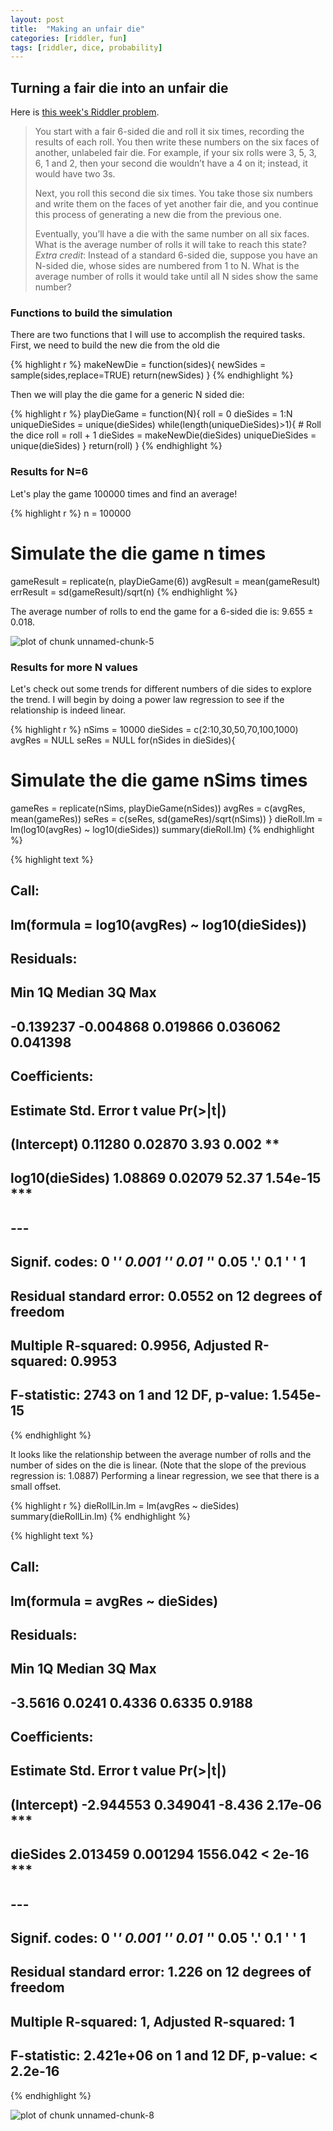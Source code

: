 ```yaml
---
layout: post
title:  "Making an unfair die"
categories: [riddler, fun]
tags: [riddler, dice, probability]
---
```



## Turning a fair die into an unfair die

Here is [this week's Riddler problem](https://fivethirtyeight.com/features/can-you-get-the-gloves-out-of-the-box/).  

> You start with a fair 6-sided die and roll it six times, recording the results of each roll. You then write these numbers on the six faces of another, unlabeled fair die. For example, if your six rolls were 3, 5, 3, 6, 1 and 2, then your second die wouldn’t have a 4 on it; instead, it would have two 3s.
> 
> Next, you roll this second die six times. You take those six numbers and write them on the faces of yet another fair die, and you continue this process of generating a new die from the previous one.
> 
> Eventually, you’ll have a die with the same number on all six faces. What is the average number of rolls it will take to reach this state?
> _Extra credit_: Instead of a standard 6-sided die, suppose you have an N-sided die, whose sides are numbered from 1 to N. What is the average number of rolls it would take until all N sides show the same number?

### Functions to build the simulation
There are two functions that I will use to accomplish the required tasks.  First, we need to build the new die from the old die


{% highlight r %}
makeNewDie = function(sides){
  newSides = sample(sides,replace=TRUE)
  return(newSides)
}
{% endhighlight %}

Then we will play the die game for a generic N sided die:

{% highlight r %}
playDieGame = function(N){
  roll = 0
  dieSides = 1:N
  uniqueDieSides = unique(dieSides)
  while(length(uniqueDieSides)>1){
    # Roll the dice
    roll = roll + 1
    dieSides = makeNewDie(dieSides)
    uniqueDieSides = unique(dieSides)
  }
  return(roll)
}
{% endhighlight %}

### Results for N=6
Let's play the game 100000 times and find an average!

{% highlight r %}
n = 100000
# Simulate the die game n times
gameResult = replicate(n, playDieGame(6))
avgResult = mean(gameResult)
errResult = sd(gameResult)/sqrt(n)
{% endhighlight %}

The average number of rolls to end the game for a 6-sided die is: 9.655 ± 0.018.


![plot of chunk unnamed-chunk-5](/figure/2020-03-31-unfairDieunnamed-chunk-5-1.png)

### Results for more N values
Let's check out some trends for different numbers of die sides to explore the trend.  I will begin by doing a power law regression to see if the relationship is indeed linear.

{% highlight r %}
nSims = 10000
dieSides = c(2:10,30,50,70,100,1000)
avgRes = NULL
seRes = NULL
for(nSides in dieSides){
  # Simulate the die game nSims times
  gameRes = replicate(nSims, playDieGame(nSides))
  avgRes = c(avgRes, mean(gameRes))
  seRes = c(seRes, sd(gameRes)/sqrt(nSims))
}
dieRoll.lm = lm(log10(avgRes) ~ log10(dieSides))
summary(dieRoll.lm)
{% endhighlight %}



{% highlight text %}
## 
## Call:
## lm(formula = log10(avgRes) ~ log10(dieSides))
## 
## Residuals:
##       Min        1Q    Median        3Q       Max 
## -0.139237 -0.004868  0.019866  0.036062  0.041398 
## 
## Coefficients:
##                 Estimate Std. Error t value Pr(>|t|)    
## (Intercept)      0.11280    0.02870    3.93    0.002 ** 
## log10(dieSides)  1.08869    0.02079   52.37 1.54e-15 ***
## ---
## Signif. codes:  0 '***' 0.001 '**' 0.01 '*' 0.05 '.' 0.1 ' ' 1
## 
## Residual standard error: 0.0552 on 12 degrees of freedom
## Multiple R-squared:  0.9956,	Adjusted R-squared:  0.9953 
## F-statistic:  2743 on 1 and 12 DF,  p-value: 1.545e-15
{% endhighlight %}

It looks like the relationship between the average number of rolls and the number of sides on the die is linear.  (Note that the slope of the previous regression is: 1.0887)  Performing a linear regression, we see that there is a small offset.


{% highlight r %}
dieRollLin.lm = lm(avgRes ~ dieSides)
summary(dieRollLin.lm)
{% endhighlight %}



{% highlight text %}
## 
## Call:
## lm(formula = avgRes ~ dieSides)
## 
## Residuals:
##     Min      1Q  Median      3Q     Max 
## -3.5616  0.0241  0.4336  0.6335  0.9188 
## 
## Coefficients:
##              Estimate Std. Error  t value Pr(>|t|)    
## (Intercept) -2.944553   0.349041   -8.436 2.17e-06 ***
## dieSides     2.013459   0.001294 1556.042  < 2e-16 ***
## ---
## Signif. codes:  0 '***' 0.001 '**' 0.01 '*' 0.05 '.' 0.1 ' ' 1
## 
## Residual standard error: 1.226 on 12 degrees of freedom
## Multiple R-squared:      1,	Adjusted R-squared:      1 
## F-statistic: 2.421e+06 on 1 and 12 DF,  p-value: < 2.2e-16
{% endhighlight %}

![plot of chunk unnamed-chunk-8](/figure/2020-03-31-unfairDieunnamed-chunk-8-1.png)
